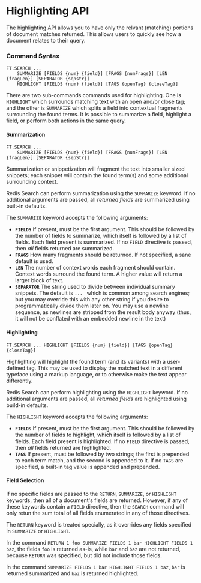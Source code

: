# Highlighting API

The highlighting API allows you to have only the relvant (matching)
portions of document matches returned. This allows users to quickly see how a
document relates to their query.

### Command Syntax

```
FT.SEARCH ...
    SUMMARIZE [FIELDS {num} {field}] [FRAGS {numFrags}] [LEN {fragLen}] [SEPARATOR {sepstr}]
    HIGHLIGHT [FIELDS {num} {field}] [TAGS {openTag} {closeTag}]

```

There are two sub-commands commands used for highlighting. One is `HIGHLIGHT`
which surrounds matching text with an open and/or close tag; and the other is
`SUMMARIZE` which splits a field into contextual fragments surrounding the
found terms. It is possible to summarize a field, highlight a field, or perform
both actions in the same query.

#### Summarization


```
FT.SEARCH ...
    SUMMARIZE [FIELDS {num} {field}] [FRAGS {numFrags}] [LEN {fragLen}] [SEPARATOR {sepStr}]
```

Summarization or snippetization will fragment the text into smaller sized
snippets; each snippet will contain the found term(s) and some additional
surrounding context.

Redis Search can perform summarization using the `SUMMARIZE` keyword. If no
additional arguments are passed, all _returned fields_ are summarized using
built-in defaults.

The `SUMMARIZE` keyword accepts the following arguments:

* **`FIELDS`** If present, must be the first argument. This should be followed
    by the number of fields to summarize, which itself is followed by a list of
    fields. Each field present is summarized. If no `FIELD` directive is passed,
    then *all* fields returned are summarized.
* **`FRAGS`** How many fragments should be returned. If not specified, a sane
    default is used.
* **`LEN`** The number of context words each fragment should contain. Context
    words surround the found term. A higher value will return a larger block of
    text.
* **`SEPARATOR`** The string used to divide between individual summary snippets.
    The default is `... ` which is common among search engines; but you may
    override this with any other string if you desire to programmatically divide them
    later on. You may use a newline sequence, as newlines are stripped from the
    result body anyway (thus, it will not be conflated with an embedded newline
    in the text)


#### Highlighting

```
FT.SEARCH ... HIGHLIGHT [FIELDS {num} {field}] [TAGS {openTag} {closeTag}]
```

Highlighting will highlight the found term (and its variants) with a user-defined
tag. This may be used to display the matched text in a different typeface using
a markup language, or to otherwise make the text appear differently.

Redis Search can perform highlighting using the `HIGHLIGHT` keyword. If no
additional arguments are passed, all _returned fields_ are highlighted using
build-in defaults.

The `HIGHLIGHT` keyword accepts the following arguments:

* **`FIELDS`** If present, must be the first argument. This should be followed
    by the number of fields to highlight, which itself is followed by a list of
    fields. Each field present is highlighted. If no `FIELD` directive is passed,
    then *all* fields returned are highlighted.
* **`TAGS`** If present, must be followed by two strings; the first is prepended
    to each term match, and the second is appended to it. If no `TAGS` are
    specified, a built-in tag value is appended and prepended.


#### Field Selection

If no specific fields are passed to the `RETURN`, `SUMMARIZE`, or `HIGHLIGHT`
keywords, then all of a document's fields are returned. However, if any of these
keywords contain a `FIELD` directive, then the `SEARCH` command will only retun
the sum total of all fields enumerated in any of those directives.

The `RETURN` keyword is treated specially, as it overrides any fields specified
in `SUMMARIZE` or `HIGHLIGHT`.

In the command `RETURN 1 foo SUMMARIZE FIELDS 1 bar HIGHLIGHT FIELDS 1 baz`,
the fields `foo` is returned as-is, while `bar` and `baz` are not returned, because
`RETURN` was specified, but did not include those fields.

In the command `SUMMARIZE FIELDS 1 bar HIGHLIGHT FIELDS 1 baz`, `bar` is returned
summarized and `baz` is returned highlighted.